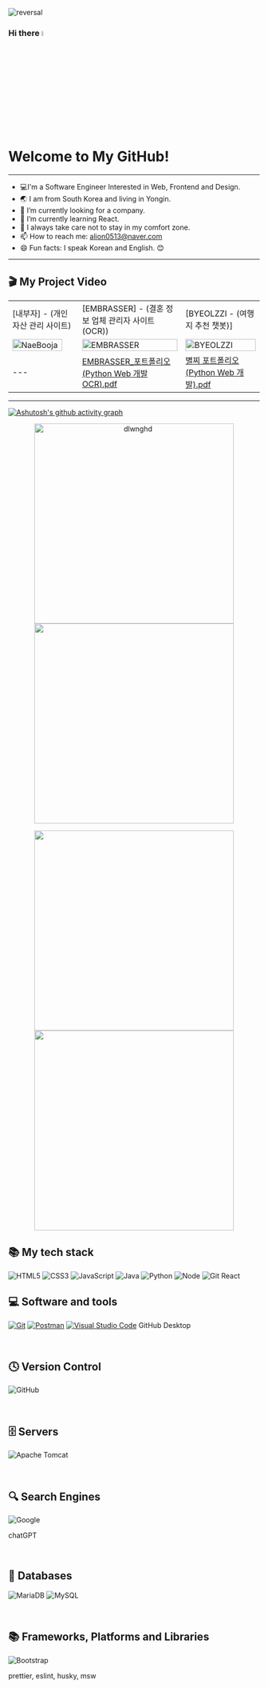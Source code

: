 ![reversal](https://capsule-render.vercel.app/api?type=wave&reversal=true&color=1A0F14&height=105&section=footer&text=%20"견뎌"&fontColor=f5ce00&fontSize=70&animation=twinkling)

### Hi there <a href="https://www.gautamkrishnar.com/"><img src="https://media.giphy.com/media/hvRJCLFzcasrR4ia7z/giphy.gif" width="5%"></a>

<h1>Welcome to My GitHub!</h1>

<hr>

- 💻I'm a Software Engineer Interested in Web, Frontend and Design.
- 🌏 I am from South Korea and living in Yongin.
- 🔭 I’m currently looking for a company.
- 🌱 I’m currently learning React.
- 🚀 I always take care not to stay in my comfort zone.
- 📫 How to reach me: alion0513@naver.com
- 😄 Fun facts: I speak Korean and English. 😊


<hr>

<h2> 🎬 My Project Video </h2>

|     |     |     |
| --- | --- | --- |
| [내부자] - (개인 자산 관리 사이트) | [EMBRASSER] - (결혼 정보 업체 관리자 사이트(OCR)) | [BYEOLZZI - (여행지 추천 챗봇)] |
| [<img src="https://i.ytimg.com/vi/lbNyEYV8ICw/sddefault.jpg" alt="NaeBooja" width="90%">](https://www.youtube.com/watch?v=lbNyEYV8ICw) | [<img src="https://i.ytimg.com/vi/L-dOjge5jmQ/hqdefault.jpg" alt="EMBRASSER" width="100%">](https://www.youtube.com/watch?v=L-dOjge5jmQ&list=PLedGoSru794-sniV6--9gUIQuOz5EeKA9) | [<img src="https://i.ytimg.com/vi/-vqjrGk9fWk/hqdefault.jpg" alt="BYEOLZZI" width="100%">](https://www.youtube.com/watch?v=-vqjrGk9fWk&list=PLedGoSru7948D6s7qYmLzQT1uUJJTuKEA) |
| --- | [EMBRASSER_포트폴리오(Python Web 개발 OCR).pdf](https://github.com/dlwnghd/dlwnghd/files/11477338/EMBRASSER_.Python.Web.OCR.pdf) | [별찌 포트폴리오(Python Web 개발).pdf](https://github.com/dlwnghd/dlwnghd/files/11477355/Python.Web.pdf) |

<hr>

[![Ashutosh's github activity graph](https://github-readme-activity-graph.cyclic.app/graph?username=dlwnghd&theme=nord)](https://github.com/ashutosh00710/github-readme-activity-graph)

<div align="center">
    <p> <img src="https://github-readme-stats.vercel.app/api?username=dlwnghd&show_icons=true&theme=gotham" alt="dlwnghd" width="400"/>
    <a href="https://app.dooboo.io/dlwnghd"><img src="https://server.dooboo.io/github-stats/dlwnghd" width="400" /></a>
</div>

<div style="text-align: center;">
    <img src="https://github-readme-stats.vercel.app/api/top-langs/?username=dlwnghd&hide=java,html,tex&title_color=ffffff&text_color=c9cacc&icon_color=2bbc8a&bg_color=1d1f21&langs_count=3" width="400" />
    <img src="https://github.com/abhisheknaiidu/abhisheknaiidu/blob/master/code.gif?raw=true" width="400" />
</div>


<h2> 📚 My tech stack </h2>

![HTML5](https://img.shields.io/badge/-HTML5-F05032?style=for-the-badge&logo=html5&logoColor=ffffff)
![CSS3](https://img.shields.io/badge/-CSS3-007ACC?style=for-the-badge&logo=css3)
![JavaScript](https://img.shields.io/badge/-JavaScript-%23F7DF1C?style=for-the-badge&logo=javascript&logoColor=000000&labelColor=%23F7DF1C&color=%23FFCE5A)
![Java](https://img.shields.io/badge/java-%23ED8B00.svg?style=for-the-badge&logo=java&logoColor=white)
![Python](https://img.shields.io/badge/Python-3776AB.svg?style=for-the-badge&logo=python&logoColor=white)
![Node](https://img.shields.io/badge/-Nodejs-43853d?style=for-the-badge&logo=Node.js&logoColor=white)
![Git](https://img.shields.io/badge/-Git-F05032?style=for-the-badge&logo=git&logoColor=ffffff)
React
<br>

<h2> 💻 Software and tools </h2>

<p>
    <a href="#"><img alt="Git" src="https://img.shields.io/badge/Git-F05033.svg?logo=git&logoColor=white"></a>
    <a href="#"><img alt="Postman" src="https://img.shields.io/badge/Postman-FF6C37?logo=postman&logoColor=white"></a>
    <a href="#"><img alt="Visual Studio Code" src="https://img.shields.io/badge/Visual%20Studio%20Code-0078d7.svg?logo=visual-studio-code&logoColor=white"></a>
    GitHub Desktop
</p>

<br>

<h2> 🕓 Version Control </h2>

![GitHub](https://img.shields.io/badge/github-%23121011.svg?style=for-the-badge&logo=github&logoColor=white)

<br>

<h2> 🗄️ Servers </h2>

![Apache Tomcat](https://img.shields.io/badge/apache%20tomcat-%23F8DC75.svg?style=for-the-badge&logo=apache-tomcat&logoColor=black)

<br>

<h2> 🔍 Search Engines </h2>

![Google](https://img.shields.io/badge/google-4285F4?style=for-the-badge&logo=google&logoColor=white)

chatGPT

<br>

<h2> 💾 Databases </h2>

![MariaDB](https://img.shields.io/badge/MariaDB-003545?style=for-the-badge&logo=mariadb&logoColor=white)
![MySQL](https://img.shields.io/badge/Mysql-4479A1.svg?style=for-the-badge&logo=mysql&logoColor=white)

<br>

<h2> 📚 Frameworks, Platforms and Libraries </h2>

![Bootstrap](https://img.shields.io/badge/bootstrap-%23563D7C.svg?style=for-the-badge&logo=bootstrap&logoColor=white)

<!--
# Markdown Badges
Add badges to your Profile and Projects.

# Table of contents
- [Markdown Badges](#markdown-badges)
- [Table of contents](#table-of-contents)
- [Usage](#usage)
- [Tips](#tips)
- [Contribution](#contribution)
- [License](#license)
- [Badges](#badges)
  - <details> <summary>List of badges</summary>
 
     - [Artificial Intelligence and Bots](#-artificial-intelligence-and-bots)
     - [Blog](#-blog)
     - [Blockchain](#-blockchain)
     - [Browsers](#-browsers)
     - [CD](#-cd)
     - [CI](#-ci)
     - [Cloud Storage](#-cloud-storage)
     - [Cryptocurrency](#-cryptocurrency)
     - [Databases](#-databases)
     - [Design](#-design)
     - [Developer/Forums](#-developerforums)
     - [Documentation Platforms](#-documentation-platforms)
     - [Education](#-education)
     - [Funding](#-funding)
     - [Frameworks, Platforms and Libraries](#-frameworks-platforms-and-libraries)
     - [Gaming](#-gaming)
     - [Game Consoles](#%EF%B8%8F-game-consoles)
     - [Hosting/SaaS](#-hostingsaas)
     - [IDEs/Editors](#-ideseditors)
     - [Languages](#-languages)
     - [ML/DL](#%EF%B8%8F-mldl)
     - [Music](#-music)
     - [Office](#-office)
     - [Operating System](#%EF%B8%8F-operating-system)
     - [ORM](#-orm)
     - [Other](#-other)
     - [Quantum Programming Frameworks and Libraries](#quantum-programming-frameworks-and-libraries)
     - [Search Engines](#search-engines)
     - [Servers](#servers)
     - [Smartphone Brands](#smartphone-brands)
     - [Social](#social)
     - [Store](#store)
     - [Streaming](#streaming)
     - [Testing](#testing)
     - [Version Control](#version-control)
     - [Wearables](#wearables)
     - [Work/Jobs](#workjobs)
   </details>


# Usage
To use a badge:
- Via Github
    1. Press `Ctrl` + `f` on your keyboard, to bring out the search modal.
    1. Enter the name of the badge you need.
    1. Copy the appropriate `![Name](link)` element and paste it in your Markdown file (e.g. README.md)
- You could also visit the live site at [ileriayo.github.io/markdown-badges/](https://ileriayo.github.io/markdown-badges/)

# Tips

<details> 
<summary>👇 How to use a different badge style</summary>
<hr>

> <strong>Note:</strong> `for-the-badge` is the style that we chose for appearance purposes. Other styles are available at [https://shields.io/#styles](https://shields.io/#styles) and can be used with the badges here. Thanks, @kingthorin for mentioning this!


Shields.io offers 5 styles, which are:
| S/N | Types         | Styles                                                                                                    |
| :-: | :------------ | :-------------------------------------------------------------------------------------------------------- |
| 1   | Plastic       | ![Plastic](https://shields.io/badge/style-plastic-03650f?logo=appveyor&style=plastic)                     |
| 2   | Flat-square   | ![Flat-square](https://shields.io/badge/style-flat--square-03650f?logo=appveyor&style=flat-square)        |
| 3   | Flat          | ![Flat](https://shields.io/badge/style-flat-03650f?logo=appveyor&style=flat)                              |
| 4   | Social        | ![Social](https://shields.io/badge/style-social-03650f?logo=appveyor&style=social)                        |
| 5   | For-the-badge | ![For-the-badge](https://shields.io/badge/style-for--the--badge-03650f?logo=appveyor&style=for-the-badge) |



💡 To use a different style: Replace `for-the-badge` in the markdown link with any of the styles above.
```
Example.

🧷  For plastic
https://shields.io/badge/style-plastic-green?logo=appveyor&style=plastic

🤏🏽  For Flat
https://shields.io/badge/style-flat-green?logo=appveyor&style=flat
```

</details>

<details> 
<summary>👇 Use Ctrl + F or CMD + F to search</summary>
 <hr>

 > <strong>Tip:</strong> Since there are a lot of badges, to search for the particular badge you are looking for, use Ctrl + F and type the name you want. Thanks, @JakyeRU for mentioning this!
</details>


## Contribution

The project has a separate contribution file. Please adhere to the steps listed in the separate contributions [file](./CONTRIBUTING.md)

## Contact

You can reach me on [Twitter @ileriayooo](https://twitter.com/Ileriayooo)

## License

[![Licence](https://img.shields.io/github/license/Ileriayo/markdown-badges?style=for-the-badge)](./LICENSE)
<hr>
<hr>

# Badges

### 💾 Databases

| Name                 | Badge                                                                                                                                                | Markdown                                                                                                                                               |
| -------------------- | ---------------------------------------------------------------------------------------------------------------------------------------------------- | ------------------------------------------------------------------------------------------------------------------------------------------------------ |
| MariaDB              | ![MariaDB](https://img.shields.io/badge/MariaDB-003545?style=for-the-badge&logo=mariadb&logoColor=white)                                             | `![MariaDB](https://img.shields.io/badge/MariaDB-003545?style=for-the-badge&logo=mariadb&logoColor=white)`                                             |
| MySQL                | ![MySQL](https://img.shields.io/badge/mysql-%2300000f.svg?style=for-the-badge&logo=mysql&logoColor=white)                                            | `![MySQL](https://img.shields.io/badge/mysql-%2300f.svg?style=for-the-badge&logo=mysql&logoColor=white)`                                               |



### 📚 Frameworks, Platforms and Libraries

| Name               | Badge                                                                                                                                           | Markdown                                                                                                                                          |
| ------------------ | ----------------------------------------------------------------------------------------------------------------------------------------------- | ------------------------------------------------------------------------------------------------------------------------------------------------- |
| Bootstrap          | ![Bootstrap](https://img.shields.io/badge/bootstrap-%23563D7C.svg?style=for-the-badge&logo=bootstrap&logoColor=white)                           | `![Bootstrap](https://img.shields.io/badge/bootstrap-%23563D7C.svg?style=for-the-badge&logo=bootstrap&logoColor=white)`                           |
-->
prettier, eslint, husky, msw

